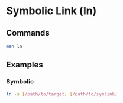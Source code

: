 # Symbolic Link (ln)

## Commands

```sh
man ln
```

## Examples

### Symbolic

```sh
ln -s [/path/to/target] [/path/to/symlink]
```
